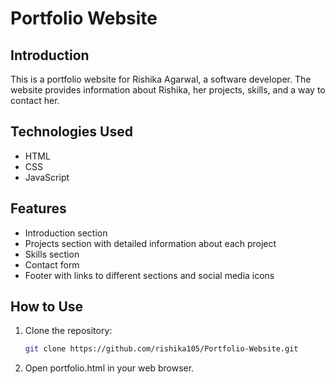 # Portfolio Website

## Introduction
This is a portfolio website for Rishika Agarwal, a software developer. The website provides information about Rishika, her projects, skills, and a way to contact her.

## Technologies Used
- HTML
- CSS
- JavaScript

## Features
- Introduction section 
- Projects section with detailed information about each project
- Skills section
- Contact form
- Footer with links to different sections and social media icons

## How to Use
1. Clone the repository:
   ```bash
   git clone https://github.com/rishika105/Portfolio-Website.git
2. Open portfolio.html in your web browser.


